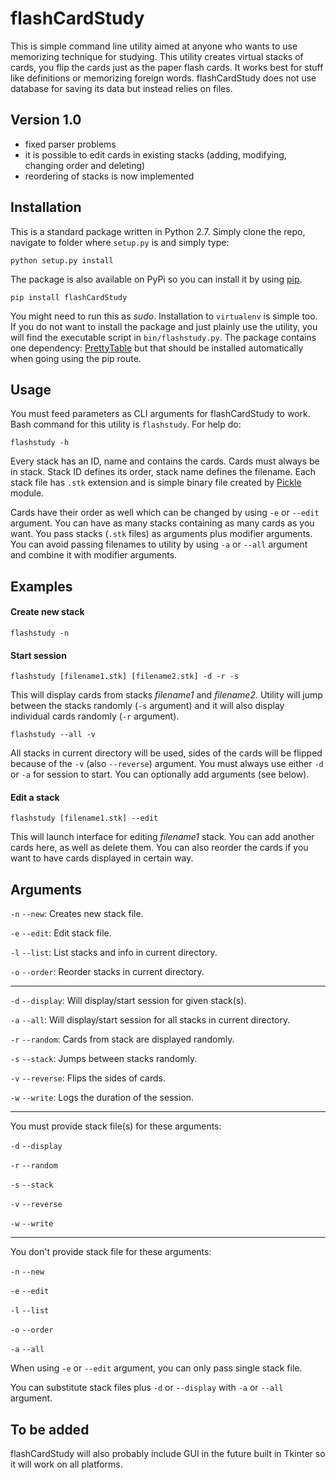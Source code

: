 # flashCardStudy

This is simple command line utility aimed at anyone who wants to use memorizing technique for studying. This utility creates virtual stacks of cards, you flip the cards just as the paper flash cards. It works best for stuff like definitions or memorizing foreign words.
flashCardStudy does not use database for saving its data but instead relies on files.

## Version 1.0 

* fixed parser problems
* it is possible to edit cards in existing stacks (adding, modifying, changing order and deleting)
* reordering of stacks is now implemented

## Installation

This is a standard package written in Python 2.7. Simply clone the repo, navigate to folder where `setup.py` is and simply type:

	python setup.py install

The package is also available on PyPi so you can install it by using [pip](https://github.com/pypa/pip).

	pip install flashCardStudy

You might need to run this as _sudo_. Installation to `virtualenv` is simple too. If you do not want to install the package and just plainly use the utility, you will find the executable script in `bin/flashstudy.py`. The package contains one dependency: [PrettyTable](https://pypi.python.org/pypi/PrettyTable/0.7.2) but that should be installed automatically when going using the pip route.

## Usage

You must feed parameters as CLI arguments for flashCardStudy to work. Bash command for this utility is `flashstudy`. For help do: 

	flashstudy -h

Every stack has an ID, name and contains the cards. Cards must always be in stack. Stack ID defines its order, stack name defines the filename. Each stack file has `.stk` extension and is simple binary file created by [Pickle](https://wiki.python.org/moin/UsingPickle) module.

Cards have their order as well which can be changed by using `-e` or `--edit` argument. You can have as many stacks containing as many cards as you want. You pass stacks (`.stk` files) as arguments plus modifier arguments. You can avoid passing filenames to utility by using `-a` or `--all` argument and combine it with modifier arguments.

## Examples

#### Create new stack

	flashstudy -n

#### Start session

	flashstudy [filename1.stk] [filename2.stk] -d -r -s

This will display cards from stacks _filename1_ and _filename2_. Utility will jump between the stacks randomly (`-s` argument) and it will also display individual cards randomly (`-r` argument).

	flashstudy --all -v

All stacks in current directory will be used, sides of the cards will be flipped because of the `-v` (also `--reverse`) argument.
You must always use either `-d` or `-a` for session to start. You can optionally add arguments (see below).

#### Edit a stack

	flashstudy [filename1.stk] --edit

This will launch interface for editing _filename1_ stack. You can add another cards here, as well as delete them. You can also reorder the cards if you want to have cards displayed in certain way.

## Arguments

`-n`  `--new`: Creates new stack file.

`-e`  `--edit`: Edit stack file.

`-l`  `--list`: List stacks and info in current directory.

`-o`  `--order`: Reorder stacks in current directory.

______

`-d`  `--display`: Will display/start session for given stack(s).

`-a`  `--all`: Will display/start session for all stacks in current directory.

`-r`  `--random`: Cards from stack are displayed randomly.

`-s`  `--stack`: Jumps between stacks randomly.

`-v`  `--reverse`: Flips the sides of cards.

`-w`  `--write`: Logs the duration of the session.


______

You must provide stack file(s) for these arguments:

`-d`  `--display`

`-r`  `--random`

`-s`  `--stack`

`-v`  `--reverse`

`-w`  `--write`


______

You don't provide stack file for these arguments:

`-n`  `--new`

`-e`  `--edit`

`-l`  `--list`

`-o`  `--order`

`-a`  `--all`


When using `-e` or `--edit` argument, you can only pass single stack file.

You can substitute stack files plus `-d` or `--display` with `-a` or `--all` argument.

## To be added

flashCardStudy will also probably include GUI in the future built in Tkinter so it will work on all platforms.
